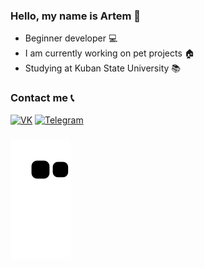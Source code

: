 ### Hello, my name is Artem 👋 

- Beginner developer 💻
- I am currently working on pet projects 🏠
- Studying at Kuban State University 📚

<!-- ![Profile Views](https://komarev.com/ghpvc/?username=your-github-antisedativ&color=blue&style=flat&label=Visitors) -->

### Contact me 📞

[![VK](https://img.shields.io/badge/-VK-blue?style=flat-square&logo=VK)](https://vk.com/arrr_r) 
[![Telegram](https://img.shields.io/badge/-Telegram-b1c5e2?style=flat-square&logo=Telegram)](https://t.me/Antisedativ)

### 
![snake gif](https://github.com/antisedativ/antisedativ/blob/output/github-contribution-grid-snake.svg)


